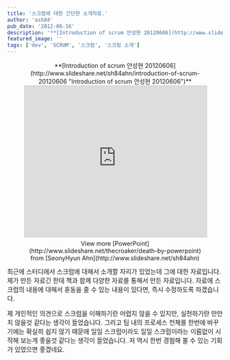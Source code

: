 ```yaml
---
title: '스크럼에 대한 간단한 소개자료.'
author: 'ash84'
pub_date: '2012-06-16'
description: '**[Introduction of scrum 안성현 20120606](http://www.slideshare.net/sh84ahn/introduction-of-scrum-20120606 "Introduction of scrum 안성현 20120606")**'
featured_image: ''
tags: ['dev', 'SCRUM', '스크럼', '스크럼 소개']
---
```



<center><div id="__ss_13348642" style="width:425px">**[Introduction of scrum 안성현 20120606](http://www.slideshare.net/sh84ahn/introduction-of-scrum-20120606 "Introduction of scrum 안성현 20120606")**<iframe allowfullscreen="" frameborder="0" height="355" marginheight="0" marginwidth="0" scrolling="no" src="http://www.slideshare.net/slideshow/embed_code/13348642" style="border:1px solid #CCC;border-width:1px 1px 0" width="425"></iframe><div style="padding:5px 0 12px"> View more [PowerPoint](http://www.slideshare.net/thecroaker/death-by-powerpoint) from [SeonyHyun Ahn](http://www.slideshare.net/sh84ahn)</div></div></center><span style="font-size: 11pt; ">최근에 스터디에서 스크럼에 대해서 소개할 자리가 있었는데 그에 대한 자료입니다. 제가 만든 자료긴 한데 책과 함께 다양한 자료를 통해서 만든 자료입니다. 자료에 스크럼의 내용에 대해서 혼동을 줄 수 있는 내용이 있다면, 즉시 수정하도록 하겠습니다. </span>

<span style="font-size: 11pt; ">제 개인적인 의견으로 스크럼을 이해하기란 어렵지 않을 수 있지만, 실천하기란 만만치 않을것 같다는 생각이 들었습니다. 그리고 팀 내의 프로세스 전체를 한번에 바꾸기에는 확실히 쉽지 않기 때문에 일일 스크럼이라도 일일 스크럼이라는 이름없이 시작해 보는게 좋을것 같다는 생각이 들었습니다. 저 역시 한번 경험해 볼 수 있는 기회가 있었으면 좋겠네요. </span>



